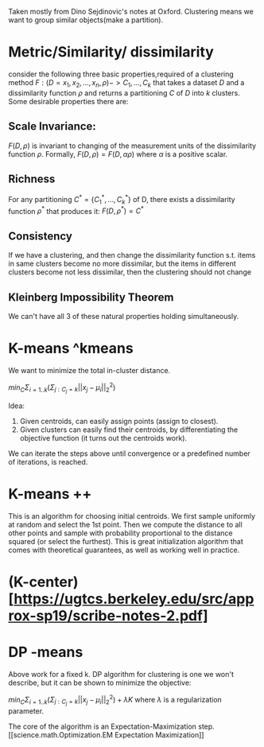 

Taken mostly from Dino Sejdinovic's notes at Oxford. 
 Clustering means we want to group similar objects(make a partition).
 # Metric/Similarity/ dissimilarity
 consider the following three basic properties,required of a clustering method $F:(D = {x_1,x_2,...,x_n},\rho)->{C_1,...,C_k}$
 that takes a dataset $D$ and a dissimilarity function $\rho$ and returns a partitioning $C$ of $D$ into $k$ clusters.
 Some desirable properties there are:
## Scale Invariance: 
$F(D,\rho)$ is invariant to changing of the measurement units of the dissimilarity function $\rho$. Formally, $F(D,\rho)=F(D,\alpha\rho)$ where $\alpha$ is a positive scalar.
## Richness

For any partitioning $C^*= \{ C_1^*,\ldots,C_k^* \}$ of D, there exists a dissimilarity function $\rho^*$ that produces it:
$F(D,\rho^*)=C^*$

## Consistency

If we have a clustering, and then change the dissimilarity function s.t. items in same clusters become no more dissimilar, but the items in different clusters become not less dissimilar, then the clustering should not change

## Kleinberg Impossibility Theorem

We can't have all 3 of these natural properties holding simultaneously.









# K-means ^kmeans

We want to minimize the total in-cluster distance.

$min_{C} \Sigma_{i=1..k} (\Sigma_{j:C_j=k}||x_j-\mu_i||_2^2)$

Idea:
1. Given centroids, can easily assign points (assign to closest).
2. Given clusters can easily find their centroids, by differentiating the objective function (it turns out the centroids work).

We can iterate the steps above until convergence or a predefined number of iterations, is reached.

# K-means ++ 

This is an algorithm for choosing initial centroids. We first sample uniformly at random and select the 1st point. Then we compute the distance to all other points and sample with probability proportional to the distance squared (or select the furthest). This is great initialization algorithm that comes with theoretical guarantees, as well as working well in practice.


# (K-center)[https://ugtcs.berkeley.edu/src/approx-sp19/scribe-notes-2.pdf]



# DP -means

Above work for a fixed k.
DP algorithm for clustering is one we won't describe, but it can be shown to minimize the objective:

$min_{C} \Sigma_{i=1..k} (\Sigma_{j:C_j=k}||x_j-\mu_i||_2^2)+ \lambda K$ where $\lambda$ is a regularization parameter.

The core of the algorithm is an Expectation-Maximization step.
[[science.math.Optimization.EM Expectation Maximization]]



